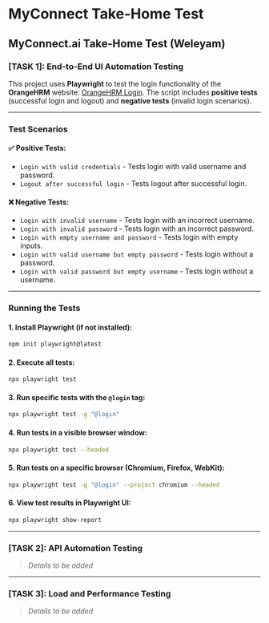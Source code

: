 # MyConnect Take-Home Test

## MyConnect.ai Take-Home Test (Weleyam)

### [TASK 1]: End-to-End UI Automation Testing

This project uses **Playwright** to test the login functionality of the **OrangeHRM** website: [OrangeHRM Login](https://opensource-demo.orangehrmlive.com/web/index.php/auth/login). The script includes **positive tests** (successful login and logout) and **negative tests** (invalid login scenarios).

---

### **Test Scenarios**

#### ✅ **Positive Tests:**
- `Login with valid credentials` - Tests login with valid username and password.
- `Logout after successful login` - Tests logout after successful login.

#### ❌ **Negative Tests:**
- `Login with invalid username` - Tests login with an incorrect username.
- `Login with invalid password` - Tests login with an incorrect password.
- `Login with empty username and password` - Tests login with empty inputs.
- `Login with valid username but empty password` - Tests login without a password.
- `Login with valid password but empty username` - Tests login without a username.

---

### **Running the Tests**

#### **1. Install Playwright (if not installed):**
```sh
npm init playwright@latest
```

#### **2. Execute all tests:**
```sh
npx playwright test
```

#### **3. Run specific tests with the `@login` tag:**
```sh
npx playwright test -g "@login"
```

#### **4. Run tests in a visible browser window:**
```sh
npx playwright test --headed
```

#### **5. Run tests on a specific browser (Chromium, Firefox, WebKit):**
```sh
npx playwright test -g "@login" --project chromium --headed
```

#### **6. View test results in Playwright UI:**
```sh
npx playwright show-report
```

---

### [TASK 2]: API Automation Testing

> _Details to be added_

---

### [TASK 3]: Load and Performance Testing

> _Details to be added_

